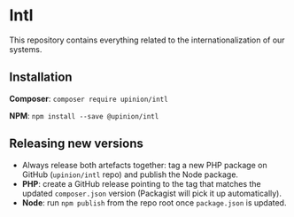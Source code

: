 # Intl

This repository contains everything related to the internationalization of our systems.

## Installation
**Composer**: `composer require upinion/intl`

**NPM**: `npm install --save @upinion/intl`

## Releasing new versions
- Always release both artefacts together: tag a new PHP package on GitHub (`upinion/intl` repo) and publish the Node package.
- **PHP**: create a GitHub release pointing to the tag that matches the updated `composer.json` version (Packagist will pick it up automatically).
- **Node**: run `npm publish` from the repo root once `package.json` is updated.
